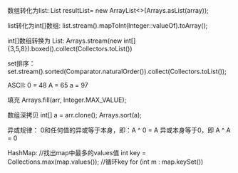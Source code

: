 数组转化为list:
List<String> resultList= new ArrayList<>(Arrays.asList(array));

list转化为int[]数组:
list.stream().mapToInt(Integer::valueOf).toArray();

int[]数组转换为 List:
Arrays.stream(new int[]{3,5,8}).boxed().collect(Collectors.toList())

set排序：
set.stream().sorted(Comparator.naturalOrder()).collect(Collectors.toList());

ASCII:
0 = 48
A = 65
a = 97

填充
Arrays.fill(arr, Integer.MAX_VALUE);

数组深拷贝
int[] a = arr.clone();
Arrays.sort(a);

异或规律：
0和任何值的异或等于本身，即：A ^ 0 = A
异或本身等于0，即 A ^ A = 0

HashMap:
//找出map中最多的values值
int key = Collections.max(map.values());
//循环key
for (int m : map.keySet())